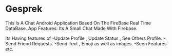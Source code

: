 # **Gesprek**


This Is A Chat Android Application Based On The FireBase Real Time DataBase. App Features:
Its A Small Chat Made With Firebase.

Its Having features of 
-Update Profile , Update Status , See Others Profile.
-Send Friend Requests.
-Send Text , Emoji as well as images.
-Seen Features etc.
